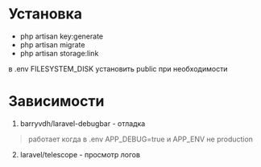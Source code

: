 # Установка
- php artisan key:generate
- php artisan migrate
- php artisan storage:link

в .env FILESYSTEM_DISK установить public при необходимости

# Зависимости
1. barryvdh/laravel-debugbar - отладка
> работает когда в .env APP_DEBUG=true и APP_ENV не production
2. laravel/telescope - просмотр логов
